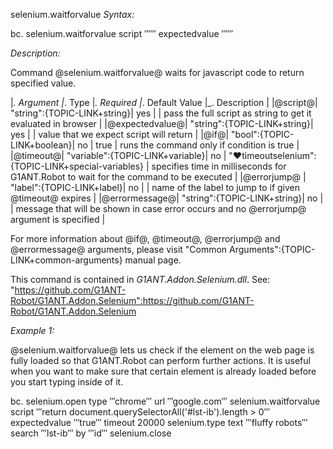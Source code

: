 selenium.waitforvalue
*Syntax:*

bc. selenium.waitforvalue  script ‴‴  expectedvalue ‴‴ 

*Description:*

Command @selenium.waitforvalue@ waits for javascript code to return specified value. 

|_. Argument |_. Type |_. Required |_. Default Value |_. Description |
|@script@| "string":{TOPIC-LINK+string}| yes |  | pass the full script as string to get it evaluated in browser |
|@expectedvalue@| "string":{TOPIC-LINK+string}| yes |  | value that we expect script will return |
|@if@| "bool":{TOPIC-LINK+boolean}| no | true | runs the command only if condition is true |
|@timeout@| "variable":{TOPIC-LINK+variable}| no | "♥timeoutselenium":{TOPIC-LINK+special-variables} | specifies time in milliseconds for G1ANT.Robot to wait for the command to be executed |
|@errorjump@ | "label":{TOPIC-LINK+label}| no | | name of the label to jump to if given @timeout@ expires |
|@errormessage@| "string":{TOPIC-LINK+string}| no |  | message that will be shown in case error occurs and no @errorjump@ argument is specified |

For more information about @if@, @timeout@, @errorjump@ and @errormessage@ arguments, please visit "Common Arguments":{TOPIC-LINK+common-arguments} manual page.

This command is contained in *G1ANT.Addon.Selenium.dll*.
See: "https://github.com/G1ANT-Robot/G1ANT.Addon.Selenium":https://github.com/G1ANT-Robot/G1ANT.Addon.Selenium

*Example 1:*

@selenium.waitforvalue@ lets us check if the element on the web page is fully loaded so that G1ANT.Robot can perform further actions. It is useful when you want to make sure that certain element is already loaded before you start typing inside of it.

bc. selenium.open type ‴chrome‴ url ‴google.com‴
selenium.waitforvalue script ‴return document.querySelectorAll('#lst-ib').length &gt; 0‴ expectedvalue ‴true‴ timeout 20000 
selenium.type text ‴fluffy robots‴ search ‴lst-ib‴ by ‴id‴
selenium.close